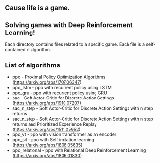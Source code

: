 ## Cause life is a game.
## Solving games with Deep Reinforcement Learning!
Each directory contains files related to a specific game. Each file is a self-contained rl algorithm.    


## List of algorithms
* ppo  - Proximal Policy Optimization Algorithms (https://arxiv.org/abs/1707.06347)    
* ppo_lstm - ppo with recurrent policy using LSTM
* ppo_gru - ppo with recurrent policy using GRU 
* sac - Soft Actor-Critic for Discrete Action Settings (https://arxiv.org/abs/1910.07207)
* sac_n_step - Soft Actor-Critic for Discrete Action Settings with n step returns
* sac_n_step - Soft Actor-Critic for Discrete Action Settings with n step returns and Prioritized Experience Replay (https://arxiv.org/abs/1511.05952)
* ppo_vt - ppo with vision transformer as an encoder
* ppo_sil - ppo with Self imitation learning (https://arxiv.org/abs/1806.05635)
* ppo_relational - ppo with Relational Deep Reinforcement Learning (https://arxiv.org/abs/1806.01830) 
